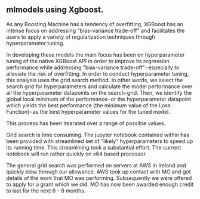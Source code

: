 ## mlmodels using Xgboost.

As any Boosting Machine has a tendency of overfitting, XGBoost has an intense focus on addressing "bias-variance trade-off" and facilitates the users to apply a variety of regularization techniques through hyperparameter tuning.

In developing these models the main focus has been on hyperparameter tuning of the native XGBoost API in order to improve its regression performance while addressing "bias-variance trade-off" - especially to alleviate the risk of overfitting.  In order to conduct hyperparameter tuning, this analysis uses the grid search method. In other words, we select the search grid for hyperparameters and calculate the model performance over all the hyperparameter datapoints on the search-grid. Then, we identify the global local minimum of the performance - or the hyperparameter datapoint which yields the best performance (the minimum value of the Loss Function) - as the best hyperparameter values for the tuned model.

This process has been itearated over a range of possible values.

Grid search is time consuming. The jupyter notebook contained within has been provided with streamlined set of "likely" hyperparameters to speed up its running time. This streamlining took a substantial effort. The current notebook will run rather quickly on x64 based processor. 

The general grid search was performed on servers at AWS in Ireland and quickly blew through our allowance. AWS took up contact with MO and got details of the work that MO was performing. Subsequently we were offered to apply for a grant which we did. MO has now been awarded enough credit to last for the next 6 - 8 months.
